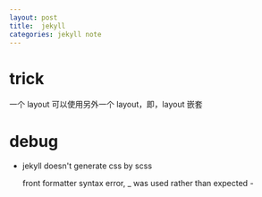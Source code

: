 ```yaml
---
layout: post
title:  jekyll
categories: jekyll note
---
```

# trick

一个 layout 可以使用另外一个 layout，即，layout 嵌套

# debug

* jekyll doesn't generate css by scss

  front formatter syntax error, _ was used rather than expected -
